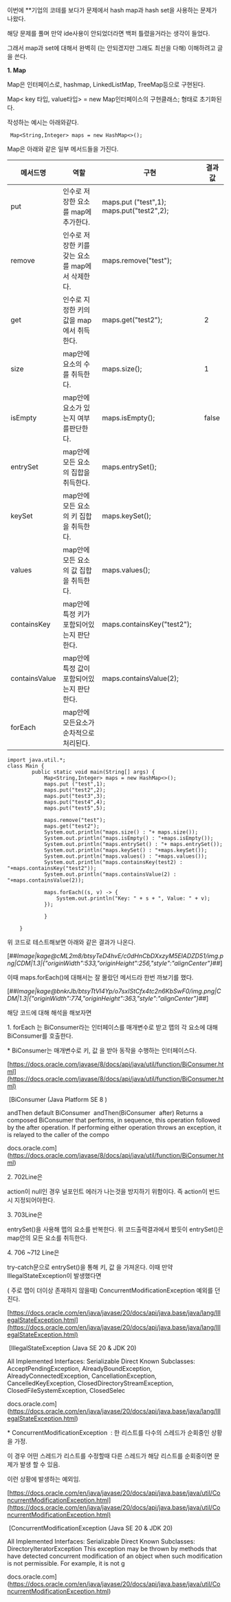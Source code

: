 이번에 \*\*기업의 코테를 보다가 문제에서 hash map과 hash set을 사용하는 문제가 나왔다. 

해당 문제를 풀며 만약 ide사용이 안되었더라면 백퍼 틀렸을거라는 생각이 들었다. 

그래서 map과 set에 대해서 완벽히 (는 안되겠지만 그래도 최선을 다해) 이해하려고 글을 쓴다. 

**1\. Map**

Map은 인터페이스로, hashmap, LinkedListMap, TreeMap등으로 구현된다. 

Map< key 타입, value타입> = new Map인터페이스의 구현클래스; 형태로 초기화된다. 

작성하는 예시는 아래와같다.

```
 Map<String,Integer> maps = new HashMap<>();
```

Map은 아래와 같은 일부 메서드들을 가진다. 

| 메서드명 | 역할 | 구현 | 결과값 |
| --- | --- | --- | --- |
| put | 인수로 저장한 요소를 map에 추가한다. | maps.put ("test",1);   maps.put("test2",2); |   |
| remove | 인수로 저장한 키를 갖는 요소를 map에서 삭제한다. | maps.remove("test"); |   |
| get | 인수로 지정한 키의 값을 map에서 취득한다. | maps.get("test2"); | 2 |
| size | map안에 요소의 수를 취득한다. | maps.size(); | 1 |
| isEmpty | map안에 요소가 있는지 여부를판단한다. | maps.isEmpty(); | false |
| entrySet | map안에 모든 요소의 집합을 취득한다. | maps.entrySet(); |   |
| keySet | map안에 모든 요소의 키 집합을 취득한다. | maps.keySet(); |   |
| values | map안에 모든 요소의 값 집합을 취득한다. | maps.values(); |   |
| containsKey | map안에 특정 키가 포함되어있는지 판단한다. | maps.containsKey("test2"); |   |
| containsValue | map안에 특정 값이 포함되어있는지 판단한다. | maps.containsValue(2); |   |
| forEach | map안에 모든요소가 순차적으로 처리된다.  |   |   |

```
import java.util.*;
class Main {
        public static void main(String[] args) {
            Map<String,Integer> maps = new HashMap<>();
            maps.put ("test",1);
            maps.put("test2",2);
            maps.put("test3",3);
            maps.put("test4",4);
            maps.put("test5",5);

            maps.remove("test");
            maps.get("test2");
            System.out.println("maps.size() : "+ maps.size());
            System.out.println("maps.isEmpty() : "+maps.isEmpty());
            System.out.println("maps.entrySet() : "+ maps.entrySet());
            System.out.println("maps.keySet() : "+maps.keySet());
            System.out.println("maps.values() : "+maps.values());
            System.out.println("maps.containsKey(test2) : "+maps.containsKey("test2"));
            System.out.println("maps.containsValue(2) : "+maps.containsValue(2));

            maps.forEach((s, v) -> {
                System.out.println("Key: " + s + ", Value: " + v);
            });

            }

    }
```

위 코드로 테스트해보면 아래와 같은 결과가 나온다. 

[##_Image|kage@cML2m8/btsyTeD4hvE/c0dHnCbDXxzyM5ElADZD51/img.png|CDM|1.3|{"originWidth":533,"originHeight":256,"style":"alignCenter"}_##]

이때 maps.forEach()에 대해서는 잘 몰랐던 메서드라 한번 까보기를 했다.

[##_Image|kage@bnkrJb/btsyTtVl4Yp/o7sxIStCfx4tc2n6KbSwF0/img.png|CDM|1.3|{"originWidth":774,"originHeight":363,"style":"alignCenter"}_##]

해당 코드에 대해 해석을 해보자면

1\. forEach 는 BiConsumer라는 인터페이스를 매개변수로 받고 맵의 각 요소에 대해 BiConsumer를 호출한다.

\* BiConsumer는 매개변수로 키, 값 을 받아 동작을 수행하는 인터페이스다. 

[https://docs.oracle.com/javase/8/docs/api/java/util/function/BiConsumer.html](https://docs.oracle.com/javase/8/docs/api/java/util/function/BiConsumer.html)

 [BiConsumer (Java Platform SE 8 )

andThen default BiConsumer  andThen(BiConsumer  after) Returns a composed BiConsumer that performs, in sequence, this operation followed by the after operation. If performing either operation throws an exception, it is relayed to the caller of the compo

docs.oracle.com](https://docs.oracle.com/javase/8/docs/api/java/util/function/BiConsumer.html)

2\. 702Line은 

action이 null인 경우 널포인트 에러가 나는것을 방지하기 위함이다. 즉 action이 반드시 지정되어야한다. 

3\. 703Line은

entrySet()을 사용해 맵의 요소를 반복한다. 위 코드출력결과에서 봤듯이 entrySet()은 map안의 모든 요소를 취득한다. 

4\. 706 ~712 Line은 

try-catch문으로 entrySet()을 통해 키, 값 을 가져온다. 이때 만약 IllegalStateException이 발생했다면 

( 주로 맵이 더이상 존재하지 않을때) ConcurrentModificationException 예외를 던진다.

[https://docs.oracle.com/en/java/javase/20/docs/api/java.base/java/lang/IllegalStateException.html](https://docs.oracle.com/en/java/javase/20/docs/api/java.base/java/lang/IllegalStateException.html)

 [IllegalStateException (Java SE 20 & JDK 20)

All Implemented Interfaces: Serializable Direct Known Subclasses: AcceptPendingException, AlreadyBoundException, AlreadyConnectedException, CancellationException, CancelledKeyException, ClosedDirectoryStreamException, ClosedFileSystemException, ClosedSelec

docs.oracle.com](https://docs.oracle.com/en/java/javase/20/docs/api/java.base/java/lang/IllegalStateException.html)

\* ConcurrentModificationException  : 한 리스트를 다수의 스레드가 순회중인 상황을 가정. 

이 경우 어떤 스레드가 리스트를 수정할때 다른 스레드가 해당 리스트를 순회중이면 문제가 발생 할 수 있음.

이런 상황에 발생하는 예외임.

[https://docs.oracle.com/en/java/javase/20/docs/api/java.base/java/util/ConcurrentModificationException.html](https://docs.oracle.com/en/java/javase/20/docs/api/java.base/java/util/ConcurrentModificationException.html)

 [ConcurrentModificationException (Java SE 20 & JDK 20)

All Implemented Interfaces: Serializable Direct Known Subclasses: DirectoryIteratorException This exception may be thrown by methods that have detected concurrent modification of an object when such modification is not permissible. For example, it is not g

docs.oracle.com](https://docs.oracle.com/en/java/javase/20/docs/api/java.base/java/util/ConcurrentModificationException.html)
